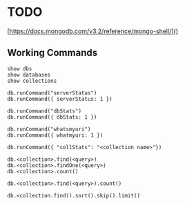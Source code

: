 # TODO

[https://docs.mongodb.com/v3.2/reference/mongo-shell/]()

## Working Commands

    show dbs
    show databases
    show collections
    
    db.runCommand("serverStatus")
    db.runCommand({ serverStatus: 1 })
    
    db.runCommand("dbStats")
    db.runCommand({ dbStats: 1 })
    
    db.runCommand("whatsmyuri")
    db.runCommand({ whatmyuri: 1 })
    
    db.runCommand({ "collStats": "<collection name>"})
    
    db.<collection>.find(<query>)
    db.<collection>.findOne(<query>)
    db.<collection>.count()
    
    db.<collection>.find(<query>).count()
    
    db.<collection.find().sort().skip().limit()

    
